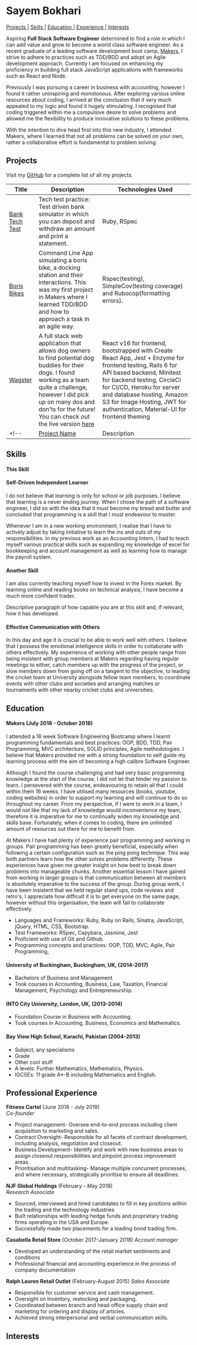 # Sayem Bokhari


[Projects ](#projects) |
[Skills ](#skills) |
[Education ](#education) |
[Experience ](#experience) |
[Interests ](#interests)



Aspiring **Full Stack Software Engineer** determined to find a role in which I can add value and grow to become a world class software engineer. As a recent graduate of a leading software development boot camp, [Makers](https://makers.tech/), I strive to adhere to practices such as TDD/BDD and adopt an Agile development approach. Currently I am focused on enhancing my proficiency in building full stack JavaScript applications with frameworks such as React and Node.

Previously I was pursuing a career in business with accounting, however I found it rather uninspiring and monotonous. After exploring various online resources about coding, I arrived at the conclusion that it very much appealed to my logic and found it hugely stimulating. I recognised that coding triggered within me a compulsive desire to solve problems and allowed me the flexibility to produce innovative solutions to these problems.

With the intention to dive head first into this new industry, I attended Makers, where I learned that not all problems can be solved on your own, rather a collaborative effort is fundamental to problem solving.


## Projects
Visit my [GitHub](_________________) for a complete list of all my projects.

| Title | Description | Technologies Used |
|--|--|--|
| [Bank Tech Test](https://github.com/Sayem995/Bank-Tech-Test) | Tech test practice: Test driven bank simulator in which you can deposit and withdraw an amount and print a statement.   | Ruby, RSpec |
| [Boris Bikes](https://github.com/Sayem995/BorisBikes2) | Command Line App simulating a boris bike, a docking station and their interactions. This was my first project in Makers where I learned TDD/BDD and how to approach a task in an agile way. | Rspec(testing), SimpleCov(testing coverage) and Rubocop(formatting errors). |
| [Wagster](https://github.com/Sayem995/wagster-api) | A full stack web application that allows dog owners to find potential dog buddies for their dogs. I found working as a team quite a challenge, however I did pick up on many dos and don'ts for the future! You can check out the live version [here](https://wagster.herokuapp.com)| React v16 for frontend, bootstrapped with Create React App, Jest + Enzyme for frontend testing, Rails 6 for API based backend, Minitest for backend testing, CircleCI for CI/CD, Heroku for server and database hosting, Amazon S3 for Image Hosting, JWT for authentication, Material-UI for frontend theming |
<!-- | [Project Name](https://github.com/) | Description | Stack | -->

## Skills

#### This Skill
#### Self-Driven Independent Learner
I do not believe that learning is only for school or job purposes. I believe that learning is a never ending journey. When I chose the path of a software engineer, I did so with the idea that it must become my bread and butter and concluded that programming is a skill that I must endeavour to master.

Whenever I am in a new working environment, I realise that I have to actively adjust by taking initiative to learn the ins and outs of my responsibilities. In my previous work as an Accounting Intern, I had to teach myself various practical skills such as expanding my knowledge of excel for bookkeeping and account management as well as learning how to manage the payroll system.

#### Another Skill
I am also currently teaching myself how to invest in the Forex market. By learning online and reading books on technical analysis, I have become a much more confident trader.

Descriptive paragraph of how capable you are at this skill and, if relevant, how it has developed.
#### Effective Communication with Others
 In this day and age it is crucial to be able to work well with others. I believe that I possess the emotional intelligence skills in order to collaborate with others effectively. My experience of working with other people range from being insistent with group members at Makers regarding having regular meetings to either, catch members up with the progress of the project, or slow members down from going off on a tangent to the objective, to leading the cricket team at University alongside fellow team members, to coordinate events with other clubs and societies and arranging matches or tournaments with other nearby cricket clubs and universities.

## Education

#### Makers (July 2018 - October 2018)

I attended a 16 week Software Engineering Bootcamp where I learnt programming fundamentals and best practices: OOP, BDD, TDD, Pair Programming, MVC architecture, SOLID principles, Agile methodologies. I believe that Makers provided me with a strong foundation to self guide my learning process with the aim of becoming a high calibre Software Engineer.

Although I found the course challenging and had very basic programming knowledge at the start of the course, I did not let that hinder my passion to learn. I persevered with the course, endeavouring to retain all that I could within them 16 weeks. I have utilised many resources (books, youtube, coding websites) in order to support my learning and will continue to do so throughout my career. From my perspective, if I were to work in a team, I would not like that my lack of knowledge would inconvenience my team, therefore it is imperative for me to continually widen my knowledge and skills base. Fortunately, when it comes to coding, there are unlimited amount of resources out there for me to benefit from.

At Makers I have had plenty of experience pair programming and working in groups. Pair programming has been greatly beneficial, especially when following a certain configuration such as the ping pong technique. This way both partners learn how the other solves problems differently. These experiences have given me greater insight on how best to break down problems into manageable chunks. Another essential lesson I have gained from working in larger groups is that communication between all members is absolutely imperative to the success of the group. During group work, I have been insistent that we held regular stand ups, code reviews and retro's, I appreciate how difficult it is to get everyone on the same page, however without this organisation, the team will fail to collaborate effectively.

- Languages and Frameworks: Ruby, Ruby on Rails, Sinatra, JavaScript, jQuery, HTML, CSS, Bootstrap.
- Test Frameworks: RSpec, Capybara, Jasmine, Jest
- Proficient with use of Git and Github.
- Programming concepts and practices: OOP, TDD, MVC, Agile, Pair Programming,


#### University of Buckingham, Buckingham, UK, (2014-2017)

- Bachelors of Business and Management
- Took courses in Accounting, Business, Law, Taxation, Financial Management, Psychology and Entrepreneurship.

#### INTO City University, London, UK, (2013-2014)

- Foundation Course in Business with Accounting.
- Took courses in Accounting, Business, Economics and Mathematics.


#### Bay View High School, Karachi, Pakistan (2004-2013)

- Subject, any specialisms
- Grade
- Other cool stuff
- A levels: Further Mathematics, Mathematics, Physics.
- IGCSEs: 11 grade A*-B including Mathematics and English.


## Professional Experience

**Fitness Cartel** (June 2018 - July 2019)    
*Co-founder*
- Project management- Oversee end-to-end process including client acquisition to marketing and sales.
- Contract Oversight- Responsible for all facets of contract development, including analysis, negotiation and closeout.
- Business Development- Identify and work with new business areas to assign closeout responsibilities and pinpoint process improvement areas.
- Prioritisation and multitasking- Manage multiple concurrent processes, and where necessary, strategically prioritise to ensure all deadlines.

**NJF Global Holdings** (February – May 2018)   
*Research Associate*
- Sourced, interviewed and hired candidates to fill in key positions within the trading and the technology industries
-	Built relationships with leading hedge funds and proprietary trading firms operating in the USA and Europe.
-	Successfully made two placements for a leading bond trading firm.

**Casabella Retail Store** (October 2017-January 2018)
*Account manager*                                               
-	Developed an understanding of the retail market sentiments and conditions
-	Professional financial and accounting experience in the process of company documentation

**Ralph Lauren Retail Outlet** (February-August 2015)
*Sales Associate*                                       
-	Responsible for customer service and cash management.
-	Oversight on Inventory, restocking and packaging.
-	Coordinated between branch and head office supply chain and marketing for ordering and display of articles.
-	Achieved strong interpersonal and verbal communication skills.





## Interests
